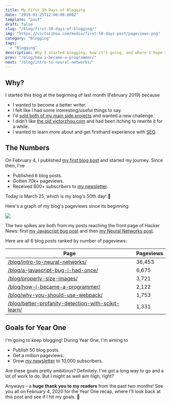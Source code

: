 ```yaml
---
title: My First 50 Days of Blogging
date: "2019-03-25T12:00:00.000Z"
template: "post"
draft: false
slug: "/blog/first-50-days-of-blogging/"
img: "https://victorzhou.com/media/first-50-days-post/pageviews.png"
category: "Blogging"
tags:
  - "Blogging"
description: Why I started blogging, how it's going, and where I hope it goes.
prev: "/blog/how-i-became-a-programmer/"
next: "/blog/intro-to-neural-networks/"
---
```


## Why?

I started this blog at the beginning of last month (February 2019) because

- I wanted to become a better writer.
- I felt like I had some interesting/useful things to say.
- I'd [sold both of my main side projects](/about/) and wanted a new challenge.
- I didn't like [the old victorzhou.com](https://github.com/vzhou842/victorzhou.com-old) and had been itching to rewrite it for a while.
- I wanted to learn more about and get firsthand experience with [SEO](https://en.wikipedia.org/wiki/Search_engine_optimization).

## The Numbers

On February 4, I published [my first blog post](/blog/better-profanity-detection-with-scikit-learn/) and started my journey. Since then, I've

- Published 6 blog posts.
- Gotten 70k+ pageviews.
- Received 600+ subscribers to [my newsletter](http://eepurl.com/gf8JCX).

Today is March 25, which is my blog's 50th day! 🎉

Here's a graph of my blog's pageviews since its beginning:

![](./media-link/first-50-days-post/pageviews.png)

The two spikes are both from my posts reaching the front page of Hacker News: first [my Javascript bug post](https://news.ycombinator.com/item?id=19135552) and then [my Neural Networks post](https://news.ycombinator.com/item?id=19320217).

Here are all 6 blog posts ranked by number of pageviews:

| Page | Pageviews |
| ---- | --------- |
| <a class="no-underline" href="/blog/intro-to-neural-networks/">/blog/intro-to-neural-networks/</a> | 36,453 |
| <a class="no-underline" href="/blog/a-javascript-bug-i-had-once/">/blog/a-javascript-bug-i-had-once/</a> | 6,675 |
| <a class="no-underline" href="/blog/properly-size-images/">/blog/properly-size-images/</a> | 3,721 |
| <a class="no-underline" href="/blog/how-i-became-a-programmer/">/blog/how-i-became-a-programmer/</a> | 2,122 |
| <a class="no-underline" href="/blog/why-you-should-use-webpack/">/blog/why-you-should-use-webpack/</a> | 1,753 |
| <a class="no-underline" href="/blog/better-profanity-detection-with-scikit-learn/">/blog/better-profanity-detection-with-scikit-learn/</a> | 1,331 |

## Goals for Year One

I'm going to keep blogging! During Year One, I'm aiming to

- Publish 50 blog posts.
- Get a million pageviews.
- Grow [my newsletter](http://eepurl.com/gf8JCX) to 10,000 subscribers.

Are these goals pretty ambitious? Definitely. I've got a long way to go and a lot of work to do. But I might as well aim high, right?

Anyways - a **huge thank you to my readers** from the past two months! See you all on February 4, 2020 for the Year One recap, where I'll look back at this post and see if I hit my goals. 🎯
